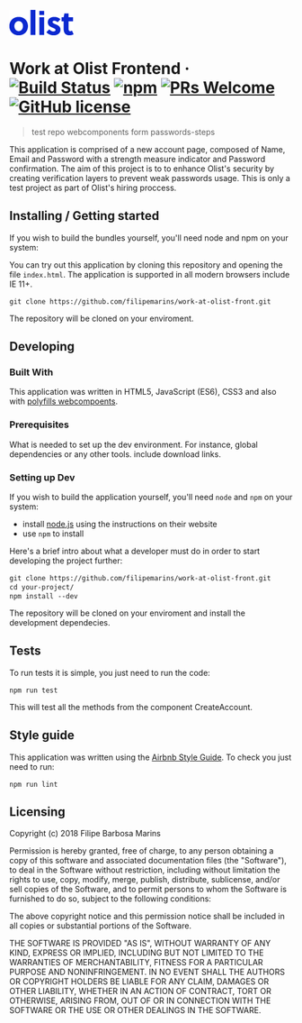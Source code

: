 ![Logo of the project](./assets/img/olist-logo.png)

# Work at Olist Frontend &middot; [![Build Status](https://img.shields.io/travis/npm/npm/latest.svg?style=flat-square)](https://travis-ci.org/npm/npm) [![npm](https://img.shields.io/npm/v/npm.svg?style=flat-square)](https://www.npmjs.com/package/npm) [![PRs Welcome](https://img.shields.io/badge/PRs-welcome-brightgreen.svg?style=flat-square)](http://makeapullrequest.com) [![GitHub license](https://img.shields.io/badge/license-MIT-blue.svg?style=flat-square)](https://github.com/your/your-project/blob/master/LICENSE)
> test repo webcomponents form passwords-steps

This application is comprised of a new account page, composed of Name, Email and Password with a strength measure indicator and Password confirmation. The aim of this project is to to enhance Olist's security by creating verification layers to prevent weak passwords usage. This is only a test project as part of Olist's hiring proccess.

## Installing / Getting started


If you wish to build the bundles yourself, you'll need node and npm on your system:


You can try out this application by cloning this repository and opening the file `index.html`. The application is supported in all modern browsers include IE 11+.

```shell
git clone https://github.com/filipemarins/work-at-olist-front.git
```

The repository will be cloned on your enviroment.

## Developing

### Built With

This application was written in HTML5, JavaScript (ES6), CSS3 and also with [polyfills webcompoents](https://github.com/webcomponents/webcomponentsjs/).

### Prerequisites
What is needed to set up the dev environment. For instance, global dependencies or any other tools. include download links.


### Setting up Dev

If you wish to build the application yourself, you'll need `node` and `npm` on your system:

* install [node.js](http://nodejs.org/) using the instructions on their website
* use `npm` to install

Here's a brief intro about what a developer must do in order to start developing
the project further:

```shell
git clone https://github.com/filipemarins/work-at-olist-front.git
cd your-project/
npm install --dev
```

The repository will be cloned on your enviroment and install the development dependecies.

## Tests

To run tests it is simple, you just need to run the code:

```shell
npm run test
```

This will test all the methods from the component CreateAccount.

## Style guide

This application was written using the [Airbnb Style Guide](https://github.com/airbnb/javascript). To check you just need to run:

```shell
npm run lint
```

## Licensing

Copyright (c) 2018 Filipe Barbosa Marins

Permission is hereby granted, free of charge, to any person obtaining
a copy of this software and associated documentation files (the
"Software"), to deal in the Software without restriction, including
without limitation the rights to use, copy, modify, merge, publish,
distribute, sublicense, and/or sell copies of the Software, and to
permit persons to whom the Software is furnished to do so, subject to
the following conditions:

The above copyright notice and this permission notice shall be
included in all copies or substantial portions of the Software.

THE SOFTWARE IS PROVIDED "AS IS", WITHOUT WARRANTY OF ANY KIND,
EXPRESS OR IMPLIED, INCLUDING BUT NOT LIMITED TO THE WARRANTIES OF
MERCHANTABILITY, FITNESS FOR A PARTICULAR PURPOSE AND
NONINFRINGEMENT. IN NO EVENT SHALL THE AUTHORS OR COPYRIGHT HOLDERS BE
LIABLE FOR ANY CLAIM, DAMAGES OR OTHER LIABILITY, WHETHER IN AN ACTION
OF CONTRACT, TORT OR OTHERWISE, ARISING FROM, OUT OF OR IN CONNECTION
WITH THE SOFTWARE OR THE USE OR OTHER DEALINGS IN THE SOFTWARE.
